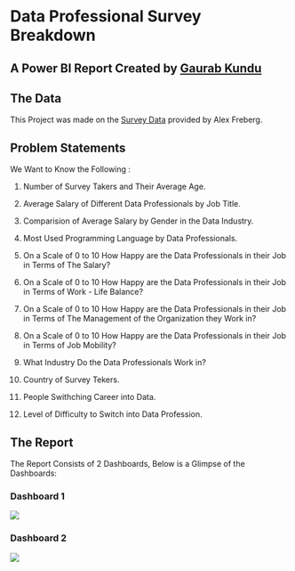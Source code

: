 # Data Professional Survey Breakdown

## A Power BI Report Created by [Gaurab Kundu](https://www.linkedin.com/in/gaurab-kundu/)

## The Data

This Project was made on the [Survey Data](https://docs.google.com/spreadsheets/d/1l7v0_J2kt0TV5_phWr827i6VcX4cUVTI/edit?usp=sharing&ouid=113907451729758661404&rtpof=true&sd=true) provided by Alex Freberg.

## Problem Statements

We Want to Know the Following :

1. Number of Survey Takers and Their Average Age.

2. Average Salary of Different Data Professionals by Job Title.

3. Comparision of Average Salary by Gender in the Data Industry.

4. Most Used Programming Language by Data Professionals.

5. On a Scale of 0 to 10 How Happy are the Data Professionals in their Job in Terms of The Salary?

6. On a Scale of 0 to 10 How Happy are the Data Professionals in their Job in Terms of Work  - Life Balance?

7. On a Scale of 0 to 10 How Happy are the Data Professionals in their Job in Terms of The Management of the Organization they Work in?

8. On a Scale of 0 to 10 How Happy are the Data Professionals in their Job in Terms of Job Mobility?

9. What Industry Do the Data Professionals Work in?

10. Country of Survey Tekers.

11. People Swithching Career into Data.

12. Level of Difficulty to Switch into Data Profession.

## The Report

The Report Consists of 2 Dashboards, Below is a Glimpse of the Dashboards:

### Dashboard 1

<img src="https://github.com/GaurabKundu1/US-Sales-Analysis-Dashboard/assets/86102231/785f42bc-f79e-4d6c-9840-c5ec93964383">

### Dashboard 2

<img src="https://github.com/GaurabKundu1/US-Sales-Analysis-Dashboard/assets/86102231/385af900-0b4c-4841-abbb-35b87feaf51f">
